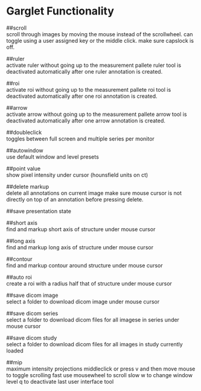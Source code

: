Garglet Functionality
=====================

##scroll  
scroll through images by moving the mouse instead of the scrollwheel.
can toggle using a user assigned key or the middle click.
make sure capslock is off.  

##ruler	 
activate ruler without going up to the measurement pallete
ruler tool is deactivated automatically after one ruler annotation is created.

##roi  	 
activate roi without going up to the measurement pallete
roi tool is deactivated automatically after one roi annotation is created.

##arrow  	 
activate arrow without going up to the measurement pallete
arrow tool is deactivated automatically after one arrow annotation is created.

##doubleclick  
toggles between full screen and multiple series per monitor

##autowindow  
use default window and level presets

##point value  
show pixel intensity under cursor (hounsfield units on ct)

##delete markup  
delete all annotations on current image
make sure mouse cursor is not directly on top of an annotation before pressing delete.

##save presentation state  

##short axis  
find and markup short axis of structure under mouse cursor

##long axis  
find and markup long axis of structure under mouse cursor

##contour  
find and markup contour around structure under mouse cursor

##auto roi  
create a roi with a radius half that of structure under mouse cursor

##save dicom image  
select a folder to download dicom image under mouse cursor

##save dicom series   
select a folder to download dicom files for all imagese in series under mouse cursor

##save dicom study  
select a folder to download dicom files for all images in study currently loaded

##mip  
	maximum intensity projections
	middleclick or press v and then move mouse to toggle scrolling fast
	use mousewheel to scroll slow
	w to change window level
	q to deactivate last user interface tool








 
  		    
 
 


